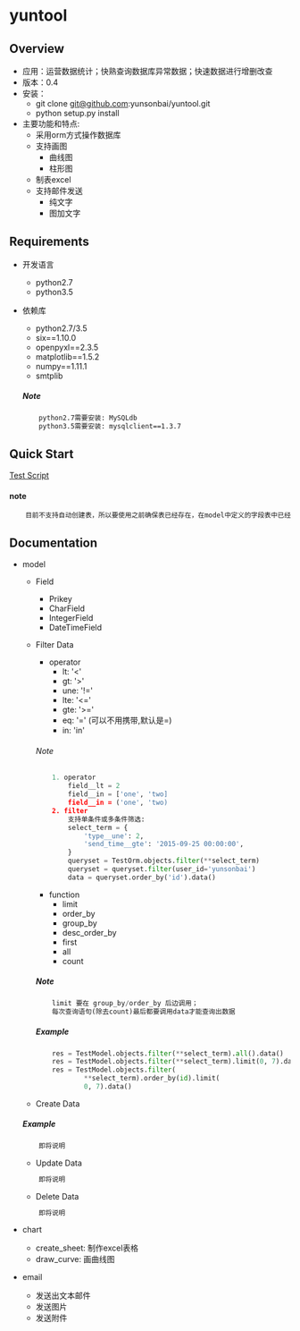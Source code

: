 # yuntool
## Overview
* 应用：运营数据统计；快熟查询数据库异常数据；快速数据进行增删改查
* 版本：0.4
* 安装：
	* git clone git@github.com:yunsonbai/yuntool.git
	* python setup.py install
* 主要功能和特点:
	* 采用orm方式操作数据库
    * 支持画图
    	* 曲线图
        * 柱形图
    * 制表excel
    * 支持邮件发送
    	* 纯文字
        * 图加文字

## Requirements
* 开发语言
	* python2.7
	* python3.5
* 依赖库
	* python2.7/3.5
    * six==1.10.0
    * openpyxl==2.3.5
    * matplotlib==1.5.2
    * numpy==1.11.1
    * smtplib

    ##### Note
    ```bash
        python2.7需要安装: MySQLdb
        python3.5需要安装: mysqlclient==1.3.7
    ```

## Quick Start
 [Test Script](https://github.com/yunsonbai/yuntool/tree/master/example)

#### note
``` python
    目前不支持自动创建表，所以要使用之前确保表已经存在，在model中定义的字段表中已经存在
```

## Documentation
* model
	* Field
    	* Prikey
    	* CharField
    	* IntegerField
    	* DateTimeField

	* Filter Data
		* operator
    		* lt: '<'
    		* gt: '>'
    		* une: '!='
    		* lte: '<='
    		* gte: '>='
    		* eq: '=' (可以不用携带,默认是=)
    		* in: 'in'

        ###### Note
        ```python
            1. operator
                field__lt = 2
                field__in = ['one', 'two]
                field__in = ('one', 'two)
            2. filter
                支持单条件或多条件筛选:
                select_term = {
                    'type__une': 2,
                    'send_time__gte': '2015-09-25 00:00:00',
                }
                queryset = TestOrm.objects.filter(**select_term)
                queryset = queryset.filter(user_id='yunsonbai')
                data = queryset.order_by('id').data()
        ```
        * function
            * limit
            * order_by
            * group_by
            * desc_order_by
            * first
            * all
            * count

        ##### Note
        ```python
            limit 要在 group_by/order_by 后边调用；
            每次查询语句(除去count)最后都要调用data才能查询出数据
        ```
        ##### Example
        ```python
            res = TestModel.objects.filter(**select_term).all().data()
            res = TestModel.objects.filter(**select_term).limit(0, 7).data()
            res = TestModel.objects.filter(
                    **select_term).order_by(id).limit(
                    0, 7).data()
        ```

	* Create Data
	##### Example
    ```python
    	即将说明
    ```

    * Update Data
    ```python
        即将说明
    ```

    * Delete Data
    ```python
        即将说明
    ```

* chart
	* create_sheet: 制作excel表格
	* draw_curve: 画曲线图

* email
	* 发送出文本邮件
	* 发送图片
	* 发送附件
